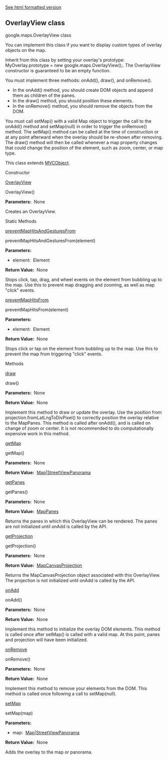 [See html formatted version](https://huasofoundries.github.io/google-maps-documentation/OverlayView.html)


OverlayView class
-----------------

google.maps.OverlayView class

You can implement this class if you want to display custom types of overlay objects on the map.  
  
Inherit from this class by setting your overlay's prototype: MyOverlay.prototype = new google.maps.OverlayView();. The OverlayView constructor is guaranteed to be an empty function.  
  
You must implement three methods: onAdd(), draw(), and onRemove().

*   In the onAdd() method, you should create DOM objects and append them as children of the panes.
*   In the draw() method, you should position these elements.
*   In the onRemove() method, you should remove the objects from the DOM.

You must call setMap() with a valid Map object to trigger the call to the onAdd() method and setMap(null) in order to trigger the onRemove() method. The setMap() method can be called at the time of construction or at any point afterward when the overlay should be re-shown after removing. The draw() method will then be called whenever a map property changes that could change the position of the element, such as zoom, center, or map type.

This class extends [MVCObject](MVCObject.md).

Constructor

[OverlayView](#OverlayView.constructor)

OverlayView()

**Parameters:**  None

Creates an OverlayView.

Static Methods

[preventMapHitsAndGesturesFrom](#OverlayView.preventMapHitsAndGesturesFrom)

preventMapHitsAndGesturesFrom(element)

**Parameters:** 

*   element:  Element

**Return Value:**  None

Stops click, tap, drag, and wheel events on the element from bubbling up to the map. Use this to prevent map dragging and zooming, as well as map "click" events.

[preventMapHitsFrom](#OverlayView.preventMapHitsFrom)

preventMapHitsFrom(element)

**Parameters:** 

*   element:  Element

**Return Value:**  None

Stops click or tap on the element from bubbling up to the map. Use this to prevent the map from triggering "click" events.

Methods

[draw](#OverlayView.draw)

draw()

**Parameters:**  None

**Return Value:**  None

Implement this method to draw or update the overlay. Use the position from projection.fromLatLngToDivPixel() to correctly position the overlay relative to the MapPanes. This method is called after onAdd(), and is called on change of zoom or center. It is not recommended to do computationally expensive work in this method.

[getMap](#OverlayView.getMap)

getMap()

**Parameters:**  None

**Return Value:**  [Map](Map.md)|[StreetViewPanorama](StreetViewPanorama.md)

[getPanes](#OverlayView.getPanes)

getPanes()

**Parameters:**  None

**Return Value:**  [MapPanes](MapPanes.md)

Returns the panes in which this OverlayView can be rendered. The panes are not initialized until onAdd is called by the API.

[getProjection](#OverlayView.getProjection)

getProjection()

**Parameters:**  None

**Return Value:**  [MapCanvasProjection](MapCanvasProjection.md)

Returns the MapCanvasProjection object associated with this OverlayView. The projection is not initialized until onAdd is called by the API.

[onAdd](#OverlayView.onAdd)

onAdd()

**Parameters:**  None

**Return Value:**  None

Implement this method to initialize the overlay DOM elements. This method is called once after setMap() is called with a valid map. At this point, panes and projection will have been initialized.

[onRemove](#OverlayView.onRemove)

onRemove()

**Parameters:**  None

**Return Value:**  None

Implement this method to remove your elements from the DOM. This method is called once following a call to setMap(null).

[setMap](#OverlayView.setMap)

setMap(map)

**Parameters:** 

*   map:  [Map](Map.md)|[StreetViewPanorama](StreetViewPanorama.md)

**Return Value:**  None

Adds the overlay to the map or panorama.